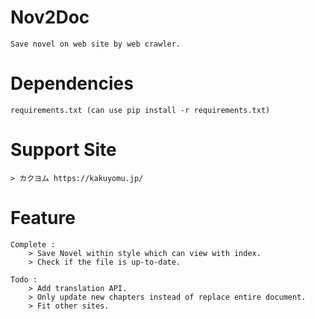 # Nov2Doc
    Save novel on web site by web crawler.

# Dependencies
    requirements.txt (can use pip install -r requirements.txt)

# Support Site
    > カクヨム https://kakuyomu.jp/

# Feature
    Complete : 
        > Save Novel within style which can view with index.
        > Check if the file is up-to-date.

    Todo : 
        > Add translation API.
        > Only update new chapters instead of replace entire document.
        > Fit other sites.


